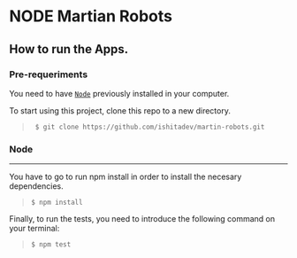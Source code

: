 NODE Martian Robots
==============

##  How to run the Apps.

### Pre-requeriments

You need to have [```Node```](https://nodejs.org/es/) previously installed in your computer.

To start using this project, clone this repo to a new directory.
> ```console
>  $ git clone https://github.com/ishitadev/martin-robots.git
> ```

### Node
***

You have to go to run npm install in order to install the necesary dependencies.
> ```console
> $ npm install
> ```

Finally, to run the tests, you need to introduce the following command on your terminal:
>```console
>$ npm test
>```
